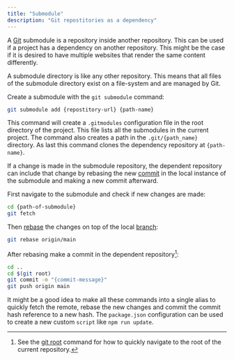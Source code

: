 ```yaml
---
title: "Submodule"
description: "Git repostitories as a dependency"
---
```


A [Git](git) submodule is a repository inside another repository.
This can be used if a project has a dependency on another repository.
This might be the case if it is desired to have multiple websites
that render the same content differently.

A submodule directory is like any other repository.
This means that all files of the submodule directory
exist on a file-system and are managed by Git. 

Create a submodule with the `git submodule` command:

```sh
git submodule add {repostitory-url} {path-name}
```

This command will create a `.gitmodules` configuration file in
the root directory of the project.
This file lists all the submodules in the current project.
The command also creates a path in the `.git/{path_name}` directory.
As last this command clones the dependency repository at `{path-name}`.

If a change is made in the submodule repository,
the dependent repository can include that change by rebasing
the new [commit](commit) in the local instance of the submodule and making
a new commit afterward.

First navigate to the submodule and check if new changes are made:

```sh
cd {path-of-submodule}
git fetch
```

Then [rebase](rebase) the changes on top of the local [branch](branch):

```sh
git rebase origin/main
```

After rebasing make a commit in the dependent repository[^1]:

```sh
cd ..
cd $(git root)
git commit -m "{commit-message}"
git push origin main
```

It might be a good idea to make all these commands into a single
alias to quickly fetch the remote, rebase the new changes and
commit the commit hash reference to a new hash.
The `package.json` configuration can be used to create
a new custom `script` like `npm run update`.

[^1]: See the [git root](git-root) command for how to quickly navigate to the root of the current repository. 
